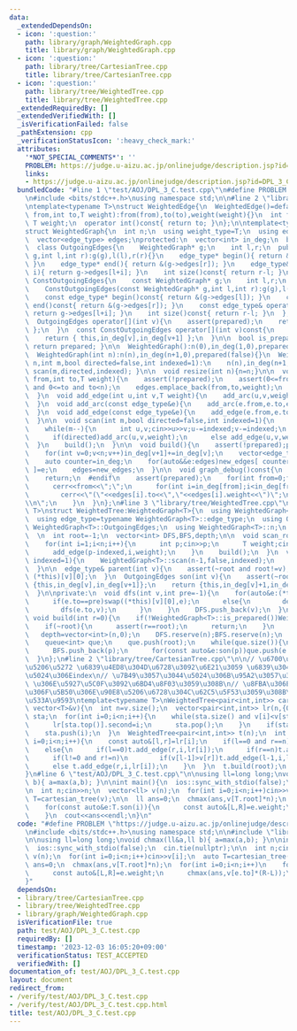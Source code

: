 ```yaml
---
data:
  _extendedDependsOn:
  - icon: ':question:'
    path: library/graph/WeightedGraph.cpp
    title: library/graph/WeightedGraph.cpp
  - icon: ':question:'
    path: library/tree/CartesianTree.cpp
    title: library/tree/CartesianTree.cpp
  - icon: ':question:'
    path: library/tree/WeightedTree.cpp
    title: library/tree/WeightedTree.cpp
  _extendedRequiredBy: []
  _extendedVerifiedWith: []
  _isVerificationFailed: false
  _pathExtension: cpp
  _verificationStatusIcon: ':heavy_check_mark:'
  attributes:
    '*NOT_SPECIAL_COMMENTS*': ''
    PROBLEM: https://judge.u-aizu.ac.jp/onlinejudge/description.jsp?id=DPL_3_C
    links:
    - https://judge.u-aizu.ac.jp/onlinejudge/description.jsp?id=DPL_3_C
  bundledCode: "#line 1 \"test/AOJ/DPL_3_C.test.cpp\"\n#define PROBLEM \"https://judge.u-aizu.ac.jp/onlinejudge/description.jsp?id=DPL_3_C\"\
    \n#include <bits/stdc++.h>\nusing namespace std;\n\n#line 2 \"library/graph/WeightedGraph.cpp\"\
    \ntemplate<typename T>\nstruct WeightedEdge{\n  WeightedEdge()=default;\n  WeightedEdge(int\
    \ from,int to,T weight):from(from),to(to),weight(weight){}\n  int from,to;\n \
    \ T weight;\n  operator int()const{ return to; }\n};\n\ntemplate<typename T>\n\
    struct WeightedGraph{\n  int n;\n  using weight_type=T;\n  using edge_type=WeightedEdge<T>;\n\
    \  vector<edge_type> edges;\nprotected:\n  vector<int> in_deg;\n  bool prepared;\n\
    \  class OutgoingEdges{\n    WeightedGraph* g;\n    int l,r;\n  public:\n    OutgoingEdges(WeightedGraph*\
    \ g,int l,int r):g(g),l(l),r(r){}\n    edge_type* begin(){ return &(g->edges[l]);\
    \ }\n    edge_type* end(){ return &(g->edges[r]); }\n    edge_type& operator[](int\
    \ i){ return g->edges[l+i]; }\n    int size()const{ return r-l; }\n  };\n  class\
    \ ConstOutgoingEdges{\n    const WeightedGraph* g;\n    int l,r;\n  public:\n\
    \    ConstOutgoingEdges(const WeightedGraph* g,int l,int r):g(g),l(l),r(r){}\n\
    \    const edge_type* begin()const{ return &(g->edges[l]); }\n    const edge_type*\
    \ end()const{ return &(g->edges[r]); }\n    const edge_type& operator[](int i)const{\
    \ return g->edges[l+i]; }\n    int size()const{ return r-l; }\n  };\npublic:\n\
    \  OutgoingEdges operator[](int v){\n    assert(prepared);\n    return { this,in_deg[v],in_deg[v+1]\
    \ };\n  }\n  const ConstOutgoingEdges operator[](int v)const{\n    assert(prepared);\n\
    \    return { this,in_deg[v],in_deg[v+1] };\n  }\n\n  bool is_prepared()const{\
    \ return prepared; }\n\n  WeightedGraph():n(0),in_deg(1,0),prepared(false){}\n\
    \  WeightedGraph(int n):n(n),in_deg(n+1,0),prepared(false){}\n  WeightedGraph(int\
    \ n,int m,bool directed=false,int indexed=1):\n    n(n),in_deg(n+1,0),prepared(false){\
    \ scan(m,directed,indexed); }\n\n  void resize(int n){n=n;}\n\n  void add_arc(int\
    \ from,int to,T weight){\n    assert(!prepared);\n    assert(0<=from and from<n\
    \ and 0<=to and to<n);\n    edges.emplace_back(from,to,weight);\n    in_deg[from+1]++;\n\
    \  }\n  void add_edge(int u,int v,T weight){\n    add_arc(u,v,weight);\n    add_arc(v,u,weight);\n\
    \  }\n  void add_arc(const edge_type&e){\n    add_arc(e.from,e.to,e.weight);\n\
    \  }\n  void add_edge(const edge_type&e){\n    add_edge(e.from,e.to,e.weight);\n\
    \  }\n\n  void scan(int m,bool directed=false,int indexed=1){\n    edges.reserve(directed?m:2*m);\n\
    \    while(m--){\n      int u,v;cin>>u>>v;u-=indexed;v-=indexed;\n      T weight;cin>>weight;\n\
    \      if(directed)add_arc(u,v,weight);\n      else add_edge(u,v,weight);\n  \
    \  }\n    build();\n  }\n\n  void build(){\n    assert(!prepared);prepared=true;\n\
    \    for(int v=0;v<n;v++)in_deg[v+1]+=in_deg[v];\n    vector<edge_type> new_edges(in_deg.back());\n\
    \    auto counter=in_deg;\n    for(auto&&e:edges)new_edges[ counter[e.from]++\
    \ ]=e;\n    edges=new_edges;\n  }\n\n  void graph_debug()const{\n  #ifndef __DEBUG\n\
    \    return;\n  #endif\n    assert(prepared);\n    for(int from=0;from<n;from++){\n\
    \      cerr<<from<<\";\";\n      for(int i=in_deg[from];i<in_deg[from+1];i++)\n\
    \        cerr<<\"(\"<<edges[i].to<<\",\"<<edges[i].weight<<\")\";\n      cerr<<\"\
    \\n\";\n    }\n  }\n};\n#line 3 \"library/tree/WeightedTree.cpp\"\ntemplate<typename\
    \ T>\nstruct WeightedTree:WeightedGraph<T>{\n  using WeightedGraph<T>::WeightedGraph;\n\
    \  using edge_type=typename WeightedGraph<T>::edge_type;\n  using OutgoingEdges=typename\
    \ WeightedGraph<T>::OutgoingEdges;\n  using WeightedGraph<T>::n;\n  using WeightedGraph<T>::in_deg;\n\
    \  \n  int root=-1;\n  vector<int> DFS,BFS,depth;\n\n  void scan_root(int indexed=1){\n\
    \    for(int i=1;i<n;i++){\n      int p;cin>>p;\n      T weight;cin>>weight;\n\
    \      add_edge(p-indexed,i,weight);\n    }\n    build();\n  }\n  void scan(int\
    \ indexed=1){\n    WeightedGraph<T>::scan(n-1,false,indexed);\n    build();\n\
    \  }\n\n  edge_type& parent(int v){\n    assert(~root and root!=v);\n    return\
    \ (*this)[v][0];\n  }\n  OutgoingEdges son(int v){\n    assert(~root);\n    if(v==root)return\
    \ {this,in_deg[v],in_deg[v+1]};\n    return {this,in_deg[v]+1,in_deg[v+1]};\n\
    \  }\n\nprivate:\n  void dfs(int v,int pre=-1){\n    for(auto&e:(*this)[v]){\n\
    \      if(e.to==pre)swap((*this)[v][0],e);\n      else{\n        depth[e.to]=depth[v]+1;\n\
    \        dfs(e.to,v);\n      }\n    }\n    DFS.push_back(v);\n  }\npublic:\n \
    \ void build(int r=0){\n    if(!WeightedGraph<T>::is_prepared())WeightedGraph<T>::build();\n\
    \    if(~root){\n      assert(r==root);\n      return;\n    }\n    root=r;\n \
    \   depth=vector<int>(n,0);\n    DFS.reserve(n);BFS.reserve(n);\n    dfs(root);\n\
    \    queue<int> que;\n    que.push(root);\n    while(que.size()){\n      int p=que.front();que.pop();\n\
    \      BFS.push_back(p);\n      for(const auto&e:son(p))que.push(e.to);\n    }\n\
    \  }\n};\n#line 2 \"library/tree/CartesianTree.cpp\"\n\n// \u6700\u5C0F\u5024\u3067\
    \u5206\u5272 \u6839\u4ED8\u304D\u6728\u3092\u6E21\u3059 \u6839\u304C\u6700\u5C0F\
    \u5024\u306Eindex\n// \u7B49\u3057\u3044\u5024\u306B\u95A2\u3057\u3066\u306F index\
    \ \u306E\u5927\u5C0F\u3092\u6BD4\u8F03\u3059\u308B\n// \u8FBA\u306E\u91CD\u307F\
    \u306F\u5B50\u306E\u90E8\u5206\u6728\u304C\u62C5\u5F53\u3059\u308B\u534A\u958B\
    \u533A\u9593\ntemplate<typename T>\nWeightedTree<pair<int,int>> cartesian_tree(const\
    \ vector<T>&v){\n  int n=v.size();\n  vector<pair<int,int>> lr(n,{0,n});\n  stack<int>\
    \ sta;\n  for(int i=0;i<n;i++){\n    while(sta.size() and v[i]<v[sta.top()]){\n\
    \      lr[sta.top()].second=i;\n      sta.pop();\n    }\n    if(sta.size())lr[i].first=sta.top()+1;\n\
    \    sta.push(i);\n  }\n  WeightedTree<pair<int,int>> t(n);\n  int root;\n  for(int\
    \ i=0;i<n;i++){\n    const auto&[l,r]=lr[i];\n    if(l==0 and r==n)\n      root=i;\n\
    \    else{\n      if(l==0)t.add_edge(r,i,lr[i]);\n      if(r==n)t.add_edge(l-1,i,lr[i]);\n\
    \      if(l!=0 and r!=n)\n        if(v[l-1]>v[r])t.add_edge(l-1,i,lr[i]);\n  \
    \      else t.add_edge(r,i,lr[i]);\n    }\n  }\n  t.build(root);\n  return t;\n\
    }\n#line 6 \"test/AOJ/DPL_3_C.test.cpp\"\n\nusing ll=long long;\nvoid chmax(ll&a,ll\
    \ b){ a=max(a,b); }\n\nint main(){\n  ios::sync_with_stdio(false);\n  cin.tie(nullptr);\n\
    \n  int n;cin>>n;\n  vector<ll> v(n);\n  for(int i=0;i<n;i++)cin>>v[i];\n  auto\
    \ T=cartesian_tree(v);\n\n  ll ans=0;\n  chmax(ans,v[T.root]*n);\n  for(int i=0;i<n;i++)\n\
    \    for(const auto&e:T.son(i)){\n      const auto&[L,R]=e.weight;\n      chmax(ans,v[e.to]*(R-L));\n\
    \    }\n  cout<<ans<<endl;\n}\n"
  code: "#define PROBLEM \"https://judge.u-aizu.ac.jp/onlinejudge/description.jsp?id=DPL_3_C\"\
    \n#include <bits/stdc++.h>\nusing namespace std;\n\n#include \"library/tree/CartesianTree.cpp\"\
    \n\nusing ll=long long;\nvoid chmax(ll&a,ll b){ a=max(a,b); }\n\nint main(){\n\
    \  ios::sync_with_stdio(false);\n  cin.tie(nullptr);\n\n  int n;cin>>n;\n  vector<ll>\
    \ v(n);\n  for(int i=0;i<n;i++)cin>>v[i];\n  auto T=cartesian_tree(v);\n\n  ll\
    \ ans=0;\n  chmax(ans,v[T.root]*n);\n  for(int i=0;i<n;i++)\n    for(const auto&e:T.son(i)){\n\
    \      const auto&[L,R]=e.weight;\n      chmax(ans,v[e.to]*(R-L));\n    }\n  cout<<ans<<endl;\n\
    }"
  dependsOn:
  - library/tree/CartesianTree.cpp
  - library/tree/WeightedTree.cpp
  - library/graph/WeightedGraph.cpp
  isVerificationFile: true
  path: test/AOJ/DPL_3_C.test.cpp
  requiredBy: []
  timestamp: '2023-12-03 16:05:20+09:00'
  verificationStatus: TEST_ACCEPTED
  verifiedWith: []
documentation_of: test/AOJ/DPL_3_C.test.cpp
layout: document
redirect_from:
- /verify/test/AOJ/DPL_3_C.test.cpp
- /verify/test/AOJ/DPL_3_C.test.cpp.html
title: test/AOJ/DPL_3_C.test.cpp
---
```

